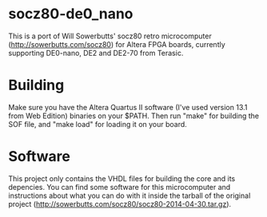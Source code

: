 socz80-de0_nano
===============

This is a port of Will Sowerbutts' socz80 retro microcomputer (http://sowerbutts.com/socz80) for Altera FPGA boards, currently supporting DE0-nano, DE2 and DE2-70 from Terasic.

Building
========

Make sure you have the Altera Quartus II software (I've used version 13.1 from Web Edition) binaries on your $PATH. Then run "make" for building the SOF file, and "make load" for loading it on your board.

Software
========

This project only contains the VHDL files for building the core and its depencies. You can find some software for this microcomputer and instructions about what you can do with it inside the tarball of the original project (http://sowerbutts.com/socz80/socz80-2014-04-30.tar.gz).

